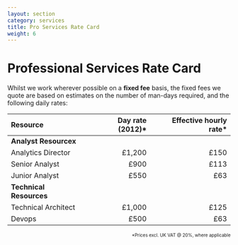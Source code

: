 ```yaml
---
layout: section
category: services
title: Pro Services Rate Card
weight: 6
---
```


# Professional Services Rate Card

Whilst we work wherever possible on a **fixed fee** basis, the fixed fees we quote are based on estimates on the number of man-days required, and the following daily rates:

| Resource                | Day rate (2012)\*| Effective hourly rate\*|
|:------------------------|-----------------:|-----------------------:|
| **Analyst Resourcex**   |                  |                        |
| Analytics Director      | £1,200           | £150                   |
| Senior Analyst          | £900             | £113                   |
| Junior Analyst          | £550             | £63                    |
| **Technical Resources** |                  |                        |
| Technical Architect     | £1,000           | £125                   |
| Devops                  | £500             | £63                    |

<p style="font-size:10px;text-align:right">*Prices excl. UK VAT @ 20%, where applicable</p>